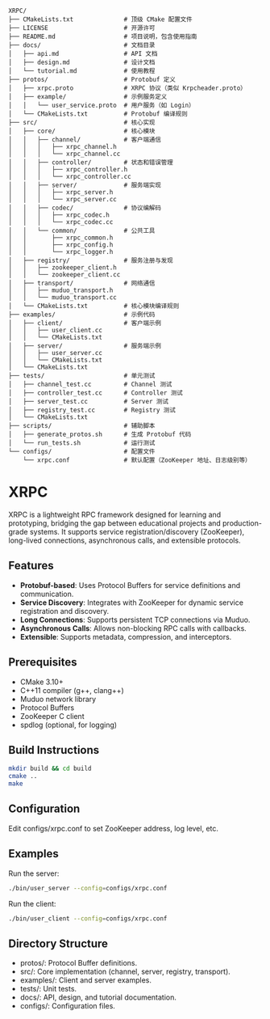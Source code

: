```
XRPC/
├── CMakeLists.txt              # 顶级 CMake 配置文件
├── LICENSE                     # 开源许可
├── README.md                   # 项目说明，包含使用指南
├── docs/                       # 文档目录
│   ├── api.md                  # API 文档
│   ├── design.md               # 设计文档
│   └── tutorial.md             # 使用教程
├── protos/                     # Protobuf 定义
│   ├── xrpc.proto              # XRPC 协议（类似 Krpcheader.proto）
│   ├── example/                # 示例服务定义
│   │   └── user_service.proto  # 用户服务（如 Login）
│   └── CMakeLists.txt          # Protobuf 编译规则
├── src/                        # 核心实现
│   ├── core/                   # 核心模块
│   │   ├── channel/            # 客户端通信
│   │   │   ├── xrpc_channel.h
│   │   │   └── xrpc_channel.cc
│   │   ├── controller/         # 状态和错误管理
│   │   │   ├── xrpc_controller.h
│   │   │   └── xrpc_controller.cc
│   │   ├── server/             # 服务端实现
│   │   │   ├── xrpc_server.h
│   │   │   └── xrpc_server.cc
│   │   ├── codec/              # 协议编解码
│   │   │   ├── xrpc_codec.h
│   │   │   └── xrpc_codec.cc
│   │   └── common/             # 公共工具
│   │       ├── xrpc_common.h
│   │       ├── xrpc_config.h
│   │       └── xrpc_logger.h
│   ├── registry/               # 服务注册与发现
│   │   ├── zookeeper_client.h
│   │   └── zookeeper_client.cc
│   ├── transport/              # 网络通信
│   │   ├── muduo_transport.h
│   │   └── muduo_transport.cc
│   └── CMakeLists.txt          # 核心模块编译规则
├── examples/                   # 示例代码
│   ├── client/                 # 客户端示例
│   │   ├── user_client.cc
│   │   └── CMakeLists.txt
│   ├── server/                 # 服务端示例
│   │   ├── user_server.cc
│   │   └── CMakeLists.txt
│   └── CMakeLists.txt
├── tests/                      # 单元测试
│   ├── channel_test.cc         # Channel 测试
│   ├── controller_test.cc      # Controller 测试
│   ├── server_test.cc          # Server 测试
│   ├── registry_test.cc        # Registry 测试
│   └── CMakeLists.txt
├── scripts/                    # 辅助脚本
│   ├── generate_protos.sh      # 生成 Protobuf 代码
│   └── run_tests.sh            # 运行测试
└── configs/                    # 配置文件
    └── xrpc.conf               # 默认配置（ZooKeeper 地址、日志级别等）
```

# XRPC

XRPC is a lightweight RPC framework designed for learning and prototyping, bridging the gap between educational projects and production-grade systems. It supports service registration/discovery (ZooKeeper), long-lived connections, asynchronous calls, and extensible protocols.

## Features
- **Protobuf-based**: Uses Protocol Buffers for service definitions and communication.
- **Service Discovery**: Integrates with ZooKeeper for dynamic service registration and discovery.
- **Long Connections**: Supports persistent TCP connections via Muduo.
- **Asynchronous Calls**: Allows non-blocking RPC calls with callbacks.
- **Extensible**: Supports metadata, compression, and interceptors.

## Prerequisites
- CMake 3.10+
- C++11 compiler (g++, clang++)
- Muduo network library
- Protocol Buffers
- ZooKeeper C client
- spdlog (optional, for logging)

## Build Instructions
```bash
mkdir build && cd build
cmake ..
make
```

## Configuration
Edit configs/xrpc.conf to set ZooKeeper address, log level, etc.

## Examples

Run the server:
```bash
./bin/user_server --config=configs/xrpc.conf
```

Run the client:
```bash
./bin/user_client --config=configs/xrpc.conf
```

## Directory Structure

- protos/: Protocol Buffer definitions.
- src/: Core implementation (channel, server, registry, transport).
- examples/: Client and server examples.
- tests/: Unit tests.
- docs/: API, design, and tutorial documentation.
- configs/: Configuration files.